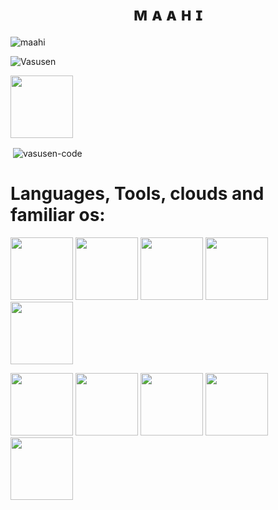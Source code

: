 <h1 align="center">
  <b>ᴍ ᴀ ᴀ ʜ ɪ</b>
</h1>

<p><img align="center" src="https://github-profile-trophy.vercel.app/?username=vasusen-code&theme=dracula" alt="maahi" /></p>

<p align="left"> <img src="https://komarev.com/ghpvc/?username=Vasusen-code&label=Profile%20views&color=0e75b6&style=flat-square" alt="Vasusen" /> </p>

<p><a href="https://t.me/MaheshChauhan"> <img src="https://img.shields.io/badge/Telegram-grey?style=for-the-badge" width="100""/></a></p>

<p>&nbsp;<img align="center" src="https://github-readme-stats.vercel.app/api?username=vasusen-code&show_icons=true&theme=midnight-purple&locale=en" alt="vasusen-code" /></p>

# Languages, Tools, clouds and familiar os:
  
<p><a 
<img src="https://img.shields.io/badge/Python-blue?style=for-the-badge&logo=python" width="100""/>
<img src="https://img.shields.io/badge/MongoDB-green?style=for-the-badge&logo=mongodb" width="100""/>
<img src="https://img.shields.io/badge/Railway-grey?style=for-the-badge&logo=railway" width="100""/>
<img src="https://img.shields.io/badge/Telethon-gold?style=for-the-badge&logo=telethon" width="100""/>
<img src="https://img.shields.io/badge/Heroku-blueviolet?style=for-the-badge&logo=heroku" width="100""/>
<img src="https://img.shields.io/badge/Railway-grey?style=for-the-badge&logo=railway" width="100""/>
</a></p>
<p><a
<img src="https://img.shields.io/badge/CloudFlare-orange?style=for-the-badge&logo=cloud" width="100""/>
<img src="https://img.shields.io/badge/CloudSigma-darkred?style=for-the-badge&logo=cloud" width="100""/>
<img src="https://img.shields.io/badge/GitHubActions-darkblue?style=for-the-badge&logo=githubactions" width="100""/>
<img src="https://img.shields.io/badge/Ubuntu-white?style=for-the-badge&logo=ubuntu" width="100""/>
<img src="https://img.shields.io/badge/Oracle-brown?style=for-the-badge&logo=oracle" width="100""/>
<img src="https://img.shields.io/badge/Termux-black?style=for-the-badge&logo=termux" width="100""/>                       </a></p>                           
                  

  
  
